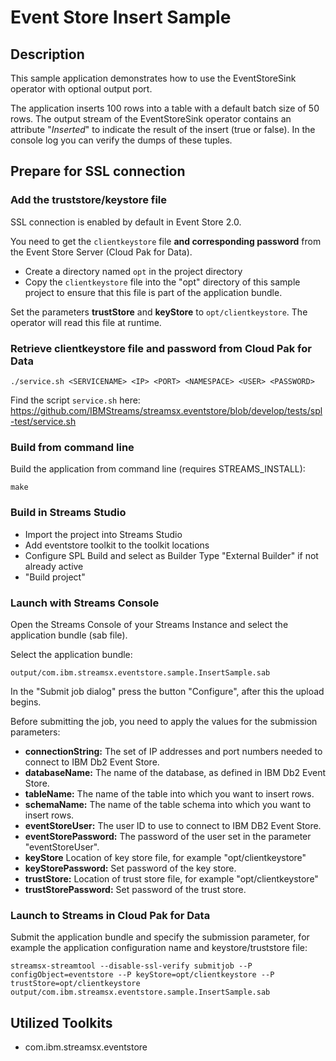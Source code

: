 # Event Store Insert Sample

## Description

This sample application demonstrates how to use the EventStoreSink operator with optional output port.

The application inserts 100 rows into a table with a default batch size of 50 rows.
The output stream of the EventStoreSink operator contains an attribute "_Inserted_" to indicate the result of the insert (true or false).
In the console log you can verify the dumps of these tuples.

## Prepare for SSL connection

### Add the truststore/keystore file

SSL connection is enabled by default in Event Store 2.0.

You need to get the `clientkeystore` file **and corresponding password** from the Event Store Server (Cloud Pak for Data).

* Create a directory named `opt` in the project directory
* Copy the `clientkeystore` file into the "opt" directory of this sample project to ensure that this file is part of the application bundle.

Set the parameters **trustStore** and **keyStore** to `opt/clientkeystore`. The operator will read this file at runtime.

### Retrieve clientkeystore file and password from Cloud Pak for Data

    ./service.sh <SERVICENAME> <IP> <PORT> <NAMESPACE> <USER> <PASSWORD>

Find the script `service.sh` here: https://github.com/IBMStreams/streamsx.eventstore/blob/develop/tests/spl-test/service.sh

### Build from command line

Build the application from command line (requires STREAMS_INSTALL):

`make`

### Build in Streams Studio

* Import the project into Streams Studio
* Add eventstore toolkit to the toolkit locations
* Configure SPL Build and select as Builder Type "External Builder" if not already active
* "Build project"

### Launch with Streams Console

Open the Streams Console of your Streams Instance and select the application bundle (sab file).

Select the application bundle:

    output/com.ibm.streamsx.eventstore.sample.InsertSample.sab

In the "Submit job dialog" press the button "Configure", after this the upload begins.

Before submitting the job, you need to apply the values for the submission parameters:

- **connectionString:** The set of IP addresses and port numbers needed to connect to IBM Db2 Event Store.
- **databaseName:** The name of the database, as defined in IBM Db2 Event Store.
- **tableName:** The name of the table into which you want to insert rows.
- **schemaName:** The name of the table schema into which you want to insert rows.
- **eventStoreUser:** The user ID to use to connect to IBM DB2 Event Store.
- **eventStorePassword:** The password of the user set in the parameter "eventStoreUser".
- **keyStore** Location of key store file, for example "opt/clientkeystore"
- **keyStorePassword:** Set password of the key store.
- **trustStore:** Location of trust store file, for example "opt/clientkeystore"
- **trustStorePassword:** Set password of the trust store.


### Launch to Streams in Cloud Pak for Data

Submit the application bundle and specify the submission parameter, for example the application configuration name and keystore/truststore file:

    streamsx-streamtool --disable-ssl-verify submitjob --P configObject=eventstore --P keyStore=opt/clientkeystore --P trustStore=opt/clientkeystore output/com.ibm.streamsx.eventstore.sample.InsertSample.sab

## Utilized Toolkits
 - com.ibm.streamsx.eventstore

